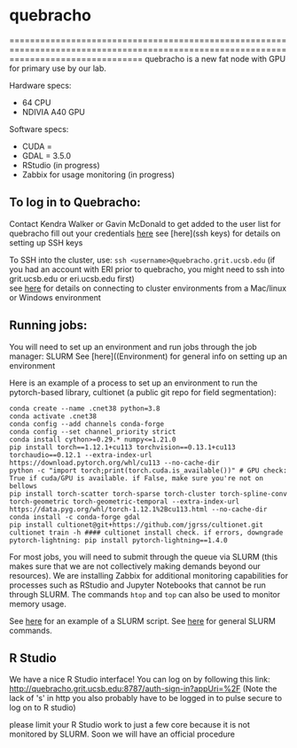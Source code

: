 # quebracho
======================================================================================================================================
quebracho is a new fat node with GPU for primary use by our lab.

Hardware specs: 
* 64 CPU
* NDIVIA A40 GPU

Software specs:
* CUDA = 
* GDAL = 3.5.0
* RStudio (in progress)
* Zabbix for usage monitoring (in progress)

## To log in to Quebracho:

Contact Kendra Walker or Gavin McDonald to get added to the user list for quebracho
fill out your credentials [here](https://dc1.grit.ucsb.edu/)
see [here](ssh keys) for details on setting up SSH keys 

To SSH into the cluster, use:
```ssh <username>@quebracho.grit.ucsb.edu```
(if you had an account with ERI prior to quebracho, you might need to ssh into grit.ucsb.edu or eri.ucsb.edu first)  
see [here](connecting) for details on connecting to cluster environments from a Mac/linux or Windows environment

## Running jobs:

You will need to set up an environment and run jobs through the job manager: SLURM
See [here]((Environment) for general info on setting up an environment

Here is an example of a process to set up an environment to run the pytorch-based library, cultionet (a public git repo for field segmentation):

```
conda create --name .cnet38 python=3.8
conda activate .cnet38
conda config --add channels conda-forge
conda config --set channel_priority strict
conda install cython>=0.29.* numpy<=1.21.0
pip install torch==1.12.1+cu113 torchvision==0.13.1+cu113 torchaudio==0.12.1 --extra-index-url https://download.pytorch.org/whl/cu113 --no-cache-dir
python -c "import torch;print(torch.cuda.is_available())" # GPU check: True if cuda/GPU is available. if False, make sure you're not on bellows
pip install torch-scatter torch-sparse torch-cluster torch-spline-conv torch-geometric torch-geometric-temporal --extra-index-url https://data.pyg.org/whl/torch-1.12.1%2Bcu113.html --no-cache-dir
conda install -c conda-forge gdal
pip install cultionet@git+https://github.com/jgrss/cultionet.git
cultionet train -h #### cultionet install check. if errors, downgrade pytorch-lightning: pip install pytorch-lightning==1.4.0
```

For most jobs, you will need to submit through the queue via SLURM (this makes sure that we are not collectively making demands beyond our resources). We are installing Zabbix for additional monitoring capabilities for processes such as RStudio and Jupyter Notebooks that cannot be run through SLURM. The commands `htop` and `top` can also be used to monitor memory usage.

See [here](Downloading) for an example of a SLURM script.
See [here](SlurmCommands) for general SLURM commands. 


## R Studio
We have a nice R Studio interface! You can log on by following this link:
http://quebracho.grit.ucsb.edu:8787/auth-sign-in?appUri=%2F
(Note the lack of 's' in http  you also probably have to be logged in to pulse secure to log on to R studio)

please limit your R Studio work to just a few core because it is not monitored by SLURM. Soon we will have an official procedure